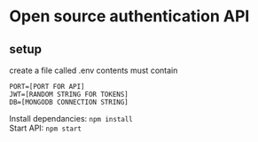 # Open source authentication API

## setup
create a file called .env
contents must contain
```
PORT=[PORT FOR API]
JWT=[RANDOM STRING FOR TOKENS]
DB=[MONGODB CONNECTION STRING] 
```
Install dependancies: `npm install` \
Start API: `npm start`
